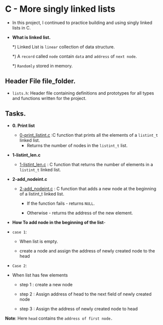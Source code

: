 # C - More singly linked lists

- In this project, I continued to practice building and using singly linked lists in C.

- **What is linked list.**	

	*) Linked List is `linear` collection of data structure.

	*) A `record` called `node` contain `data` and `address` of `next node`.

	*) `Randomly` stored in memory.
## Header File file_folder.

- `lists.h`: Header file containing definitions and prototypes for all types and functions written for the project.

## Tasks.
* **0. Print list**
  * [0-print_listint.c](https://github.com/Caren-Koroeny/alx-low_level_programming/blob/master/0x13-more_singly_linked_lists/0-print_listint.c) :C function that prints all the elements of a `listint_t` linked list.
    * Returns the number of nodes in the `listint_t` list. 

* **1-listint_len.c**
  * [1-listint_len.c](https://github.com/Caren-Koroeny/alx-low_level_programming/blob/master/0x13-more_singly_linked_lists/1-listint_len.c) :  C function that returns the number of elements in a `listint_t` linked list.

* **2-add_nodeint.c**
  * [2-add_nodeint.c](https://github.com/Caren-Koroeny/alx-low_level_programming/blob/master/0x13-more_singly_linked_lists/2-add_nodeint.c) : C function that adds a new node at the beginning of a listint_t linked list.
    
    * If the function fails - returns `NULL`.

    * Otherwise - returns the address of the new element.

* **How To add node in the beginning of the list**-
 
 * `case 1`:

	* When list is empty.

	* create a node and assign the address of newly created node to the head

 * `Case 2`: 

* When list has few elements

	* step 1 : create a new node 

	* step 2 : Assign address of head to the next field of newly created node

	* step 3 : Assign the address of newly created node to head
	
**Note**: Here `head` contains the `address of first node.`
